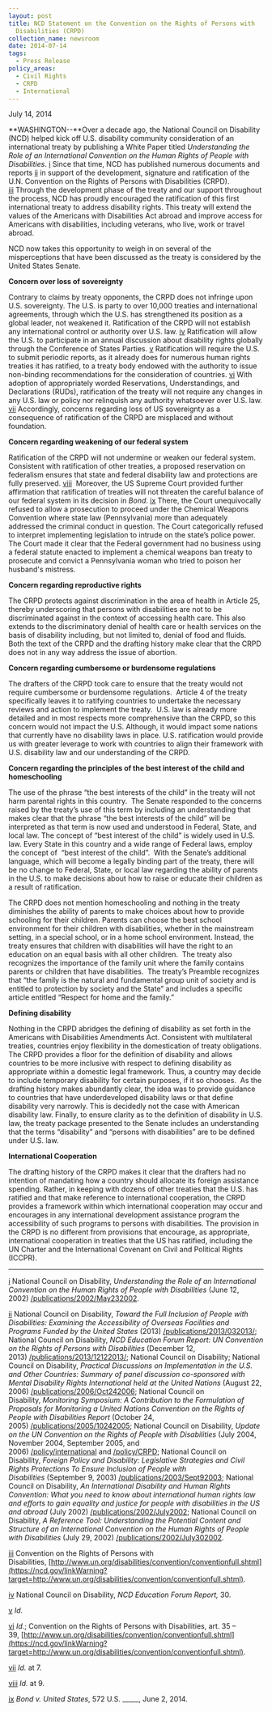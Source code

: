 ```yaml
---
layout: post
title: NCD Statement on the Convention on the Rights of Persons with
  Disabilities (CRPD)
collection_name: newsroom
date: 2014-07-14
tags:
  - Press Release
policy_areas:
  - Civil Rights
  - CRPD
  - International
---
```


July 14, 2014

**W﻿ASHINGTON--**Over a decade ago, the National Council on Disability (NCD) helped kick off U.S. disability community consideration of an international treaty by publishing a White Paper titled *Understanding the Role of an International Convention on the Human Rights of People with Disabilities*. [i](https://ncd.gov/publications/2014/07142014#_edn1) Since that time, NCD has published numerous documents and reports [ii](https://ncd.gov/publications/2014/07142014#_edn2) in support of the development, signature and ratification of the U.N. Convention on the Rights of Persons with Disabilities (CRPD). [iii](https://ncd.gov/publications/2014/07142014#_edn3) Through the development phase of the treaty and our support throughout the process, NCD has proudly encouraged the ratification of this first international treaty to address disability rights. This treaty will extend the values of the Americans with Disabilities Act abroad and improve access for Americans with disabilities, including veterans, who live, work or travel abroad.

NCD now takes this opportunity to weigh in on several of the misperceptions that have been discussed as the treaty is considered by the United States Senate.

**Concern over loss of sovereignty**

Contrary to claims by treaty opponents, the CRPD does not infringe upon U.S. sovereignty. The U.S. is party to over 10,000 treaties and international agreements, through which the U.S. has strengthened its position as a global leader, not weakened it. Ratification of the CRPD will not establish any international control or authority over U.S. law. [iv](https://ncd.gov/publications/2014/07142014#_edn4) Ratification will allow the U.S. to participate in an annual discussion about disability rights globally through the Conference of States Parties. [v](https://ncd.gov/publications/2014/07142014#_edn5) Ratification will require the U.S. to submit periodic reports, as it already does for numerous human rights treaties it has ratified, to a treaty body endowed with the authority to issue non-binding recommendations for the consideration of countries. [vi](https://ncd.gov/publications/2014/07142014#_edn6) With adoption of appropriately worded Reservations, Understandings, and Declarations (RUDs), ratification of the treaty will not require any changes in any U.S. law or policy nor relinquish any authority whatsoever over U.S. law. [vii](https://ncd.gov/publications/2014/07142014#_edn7) Accordingly, concerns regarding loss of US sovereignty as a consequence of ratification of the CRPD are misplaced and without foundation.

**Concern regarding weakening of our federal system**

Ratification of the CRPD will not undermine or weaken our federal system. Consistent with ratification of other treaties, a proposed reservation on federalism ensures that state and federal disability law and protections are fully preserved. [viii](https://ncd.gov/publications/2014/07142014#_edn8)  Moreover, the US Supreme Court provided further affirmation that ratification of treaties will not threaten the careful balance of our federal system in its decision in *Bond*. [ix](https://ncd.gov/publications/2014/07142014#_edn9) There, the Court unequivocally refused to allow a prosecution to proceed under the Chemical Weapons Convention where state law (Pennsylvania) more than adequately addressed the criminal conduct in question. The Court categorically refused to interpret implementing legislation to intrude on the state’s police power. The Court made it clear that the Federal government had no business using a federal statute enacted to implement a chemical weapons ban treaty to prosecute and convict a Pennsylvania woman who tried to poison her husband's mistress.

**Concern regarding reproductive rights**

The CRPD protects against discrimination in the area of health in Article 25, thereby underscoring that persons with disabilities are not to be discriminated against in the context of accessing health care. This also extends to the discriminatory denial of health care or health services on the basis of disability including, but not limited to, denial of food and fluids. Both the text of the CRPD and the drafting history make clear that the CRPD does not in any way address the issue of abortion.

**Concern regarding cumbersome or burdensome regulations**

The drafters of the CRPD took care to ensure that the treaty would not require cumbersome or burdensome regulations.  Article 4 of the treaty specifically leaves it to ratifying countries to undertake the necessary reviews and action to implement the treaty.  U.S. law is already more detailed and in most respects more comprehensive than the CRPD, so this concern would not impact the U.S. Although, it would impact some nations that currently have no disability laws in place. U.S. ratification would provide us with greater leverage to work with countries to align their framework with U.S. disability law and our understanding of the CRPD.

**Concern regarding the principles of the best interest of the child and homeschooling**

The use of the phrase “the best interests of the child” in the treaty will not harm parental rights in this country.  The Senate responded to the concerns raised by the treaty’s use of this term by including an understanding that makes clear that the phrase “the best interests of the child” will be interpreted as that term is now used and understood in Federal, State, and local law. The concept of “best interest of the child” is widely used in U.S. law. Every State in this country and a wide range of Federal laws, employ the concept of  “best interest of the child”.  With the Senate’s additional language, which will become a legally binding part of the treaty, there will be no change to Federal, State, or local law regarding the ability of parents in the U.S. to make decisions about how to raise or educate their children as a result of ratification.

The CRPD does not mention homeschooling and nothing in the treaty diminishes the ability of parents to make choices about how to provide schooling for their children. Parents can choose the best school environment for their children with disabilities, whether in the mainstream setting, in a special school, or in a home school environment. Instead, the treaty ensures that children with disabilities will have the right to an education on an equal basis with all other children.  The treaty also recognizes the importance of the family unit where the family contains parents or children that have disabilities.  The treaty’s Preamble recognizes that “the family is the natural and fundamental group unit of society and is entitled to protection by society and the State” and includes a specific article entitled “Respect for home and the family.”

**Defining disability**

Nothing in the CRPD abridges the defining of disability as set forth in the Americans with Disabilities Amendments Act. Consistent with multilateral treaties, countries enjoy flexibility in the domestication of treaty obligations. The CRPD provides a floor for the definition of disability and allows countries to be more inclusive with respect to defining disability as appropriate within a domestic legal framework. Thus, a country may decide to include temporary disability for certain purposes, if it so chooses.  As the drafting history makes abundantly clear, the idea was to provide guidance to countries that have underdeveloped disability laws or that define disability very narrowly. This is decidedly not the case with American disability law. Finally, to ensure clarity as to the definition of disability in U.S. law, the treaty package presented to the Senate includes an understanding that the terms “disability” and “persons with disabilities” are to be defined under U.S. law.

**International Cooperation**

The drafting history of the CRPD makes it clear that the drafters had no intention of mandating how a country should allocate its foreign assistance spending. Rather, in keeping with dozens of other treaties that the U.S. has ratified and that make reference to international cooperation, the CRPD provides a framework within which international cooperation may occur and encourages in any international development assistance program the accessibility of such programs to persons with disabilities. The provision in the CRPD is no different from provisions that encourage, as appropriate, international cooperation in treaties that the US has ratified, including the UN Charter and the International Covenant on Civil and Political Rights (ICCPR).

---

[i](https://ncd.gov/publications/2014/07142014#_ednref1) National Council on Disability, *Understanding the Role of an International Convention on the Human Rights of People with Disabilities* (June 12, 2002) [/publications/2002/May232002](https://ncd.gov/publications/2002/May232002).

[ii](https://ncd.gov/publications/2014/07142014#_ednref2) National Council on Disability, *Toward the Full Inclusion of People with Disabilities: Examining the Accessibility of Overseas Facilities and Programs Funded by the United States* (2013) [/publications/2013/032013/](https://ncd.gov/publications/2013/032013/); National Council on Disability, *NCD Education Forum Report: UN Convention on the Rights of Persons with Disabilities* (December 12, 2013) [/publications/2013/12122013/](https://ncd.gov/publications/2013/12122013/); National Council on Disability; National Council on Disability, *Practical Discussions on Implementation in the U.S. and Other Countries: Summary of panel discussion co-sponsored with Mental Disability Rights International held at the United Nations* (August 22, 2006) [/publications/2006/Oct242006](https://ncd.gov/publications/2006/Oct242006); National Council on Disability, *Monitoring Symposium: A Contribution to the Formulation of Proposals for Monitoring a United Nations Convention on the Rights of People with Disabilities Report* (October 24, 2005) [/publications/2005/10242005](https://ncd.gov/publications/2005/10242005); National Council on Disability, *Update on the UN Convention on the Rights of People with Disabilities* (July 2004, November 2004, September 2005, and 2006) [/policy/international](https://ncd.gov/policy/international) and [/policy/CRPD](https://ncd.gov/policy/CRPD); National Council on Disability, *Foreign Policy and Disability: Legislative Strategies and Civil Rights Protections To Ensure Inclusion of People with Disabilities* (September 9, 2003) [/publications/2003/Sept92003](https://ncd.gov/publications/2003/Sept92003); National Council on Disability, *An International Disability and Human Rights Convention: What you need to know about international human rights law and efforts to gain equality and justice for people with disabilities in the US and abroad* (July 2002) [/publications/2002/July2002](https://ncd.gov/publications/2002/July2002); National Council on Disability, *A Reference Tool: Understanding the Potential Content and Structure of an International Convention on the Human Rights of People with Disabilities* (July 29, 2002) [/publications/2002/July302002](https://ncd.gov/publications/2002/July302002).

[iii](https://ncd.gov/publications/2014/07142014#_ednref3) Convention on the Rights of Persons with Disabilities, [http://www.un.org/disabilities/convention/conventionfull.shtml](https://ncd.gov/linkWarning?target=http://www.un.org/disabilities/convention/conventionfull.shtml).

[iv](https://ncd.gov/publications/2014/07142014#_ednref4) National Council on Disability, *NCD Education Forum Report,* 30.

[v](https://ncd.gov/publications/2014/07142014#_ednref5) *Id.*

[vi](https://ncd.gov/publications/2014/07142014#_ednref6) *Id.*; Convention on the Rights of Persons with Disabilities, art. 35 – 39, [http://www.un.org/disabilities/convention/conventionfull.shtml](https://ncd.gov/linkWarning?target=http://www.un.org/disabilities/convention/conventionfull.shtml).

[vii](https://ncd.gov/publications/2014/07142014#_ednref7) *Id.* at 7.

[viii](https://ncd.gov/publications/2014/07142014#_ednref8) *Id.* at 9.

[ix](https://ncd.gov/publications/2014/07142014#_ednref9) *Bond v. United States*, 572 U.S. \_\_\_\_\_, June 2, 2014.
